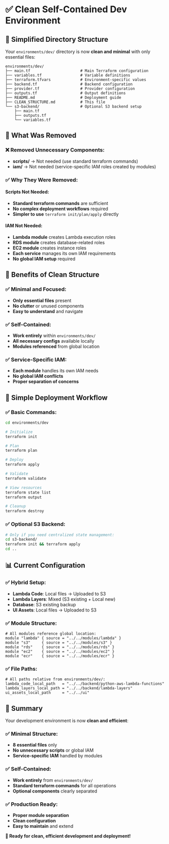 # ✅ Clean Self-Contained Dev Environment

## 📁 **Simplified Directory Structure**

Your `environments/dev/` directory is now **clean and minimal** with only essential files:

```
environments/dev/
├── main.tf                      # Main Terraform configuration
├── variables.tf                 # Variable definitions  
├── terraform.tfvars             # Environment-specific values
├── backend.tf                   # Backend configuration
├── provider.tf                  # Provider configuration
├── outputs.tf                   # Output definitions
├── README.md                    # Deployment guide
├── CLEAN_STRUCTURE.md           # This file
└── s3-backend/                  # Optional S3 backend setup
    ├── main.tf
    ├── outputs.tf
    └── variables.tf
```

## 🚀 **What Was Removed**

### ❌ **Removed Unnecessary Components:**
- **scripts/** → Not needed (use standard terraform commands)
- **iam/** → Not needed (service-specific IAM roles created by modules)

### ✅ **Why They Were Removed:**

#### **Scripts Not Needed:**
- **Standard terraform commands** are sufficient
- **No complex deployment workflows** required
- **Simpler to use** `terraform init/plan/apply` directly

#### **IAM Not Needed:**
- **Lambda module** creates Lambda execution roles
- **RDS module** creates database-related roles
- **EC2 module** creates instance roles
- **Each service** manages its own IAM requirements
- **No global IAM setup** required

## 🎯 **Benefits of Clean Structure**

### ✅ **Minimal and Focused:**
- **Only essential files** present
- **No clutter** or unused components
- **Easy to understand** and navigate

### ✅ **Self-Contained:**
- **Work entirely** within `environments/dev/`
- **All necessary configs** available locally
- **Modules referenced** from global location

### ✅ **Service-Specific IAM:**
- **Each module** handles its own IAM needs
- **No global IAM conflicts**
- **Proper separation of concerns**

## 🚀 **Simple Deployment Workflow**

### **✅ Basic Commands:**
```bash
cd environments/dev

# Initialize
terraform init

# Plan
terraform plan

# Deploy
terraform apply

# Validate
terraform validate

# View resources
terraform state list
terraform output

# Cleanup
terraform destroy
```

### **✅ Optional S3 Backend:**
```bash
# Only if you need centralized state management:
cd s3-backend/
terraform init && terraform apply
cd ..
```

## 📊 **Current Configuration**

### **✅ Hybrid Setup:**
- **Lambda Code**: Local files → Uploaded to S3
- **Lambda Layers**: Mixed (S3 existing + Local new)
- **Database**: S3 existing backup
- **UI Assets**: Local files → Uploaded to S3

### **✅ Module Structure:**
```hcl
# All modules reference global location:
module "lambda" { source = "../../modules/lambda" }
module "s3"     { source = "../../modules/s3" }
module "rds"    { source = "../../modules/rds" }
module "ec2"    { source = "../../modules/ec2" }
module "ecr"    { source = "../../modules/ecr" }
```

### **✅ File Paths:**
```hcl
# All paths relative from environments/dev/:
lambda_code_local_path   = "../../backend/python-aws-lambda-functions"
lambda_layers_local_path = "../../backend/lambda-layers"
ui_assets_local_path     = "../../ui"
```

## 🎉 **Summary**

Your development environment is now **clean and efficient**:

### ✅ **Minimal Structure:**
- **8 essential files** only
- **No unnecessary scripts** or global IAM
- **Service-specific IAM** handled by modules

### ✅ **Self-Contained:**
- **Work entirely** from `environments/dev/`
- **Standard terraform commands** for all operations
- **Optional components** clearly separated

### ✅ **Production Ready:**
- **Proper module separation**
- **Clean configuration**
- **Easy to maintain** and extend

**🚀 Ready for clean, efficient development and deployment!**
